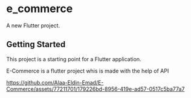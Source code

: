 # e_commerce

A new Flutter project.

## Getting Started

This project is a starting point for a Flutter application.

E-Commerce is a flutter project whis is made with the help of API



https://github.com/Alaa-Eldin-Emad/E-Commerce/assets/77211701/179226bd-8956-419e-ad57-0517c5ba77a7

